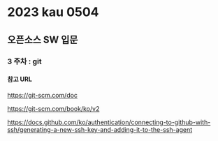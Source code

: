 # 2023 kau 0504
## 오픈소스 SW 입문
### 3 주차 : git

#### 참고 URL

https://git-scm.com/doc   

https://git-scm.com/book/ko/v2   

  
https://docs.github.com/ko/authentication/connecting-to-github-with-ssh/generating-a-new-ssh-key-and-adding-it-to-the-ssh-agent

